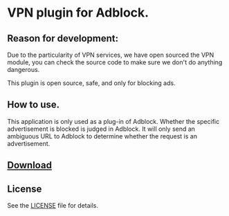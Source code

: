 # VPN plugin for Adblock.

## Reason for development:
Due to the particularity of VPN services, we have open sourced the VPN module, you can check the source code to make sure we don't do anything dangerous.

This plugin is open source, safe, and only for blocking ads.

## How to use.
This application is only used as a plug-in of Adblock. Whether the specific advertisement is blocked is judged in Adblock. It will only send an ambiguous URL to Adblock to determine whether the request is an advertisement.

## [Download](https://github.com/kai990/AdblockPlugin/releases/download/v0.1/app-release.apk)

## License
See the [LICENSE](https://github.com/kai990/AdblockPlugin/blob/master/LICENSE.md) file for details.
